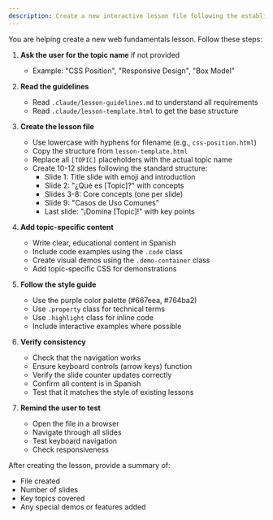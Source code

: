 ```yaml
---
description: Create a new interactive lesson file following the established template and guidelines
---
```


You are helping create a new web fundamentals lesson. Follow these steps:

1. **Ask the user for the topic name** if not provided
   - Example: "CSS Position", "Responsive Design", "Box Model"

2. **Read the guidelines**
   - Read `.claude/lesson-guidelines.md` to understand all requirements
   - Read `.claude/lesson-template.html` to get the base structure

3. **Create the lesson file**
   - Use lowercase with hyphens for filename (e.g., `css-position.html`)
   - Copy the structure from `lesson-template.html`
   - Replace all `[TOPIC]` placeholders with the actual topic name
   - Create 10-12 slides following the standard structure:
     - Slide 1: Title slide with emoji and introduction
     - Slide 2: "¿Qué es [Topic]?" with concepts
     - Slides 3-8: Core concepts (one per slide)
     - Slide 9: "Casos de Uso Comunes"
     - Last slide: "¡Domina [Topic]!" with key points

4. **Add topic-specific content**
   - Write clear, educational content in Spanish
   - Include code examples using the `.code` class
   - Create visual demos using the `.demo-container` class
   - Add topic-specific CSS for demonstrations

5. **Follow the style guide**
   - Use the purple color palette (#667eea, #764ba2)
   - Use `.property` class for technical terms
   - Use `.highlight` class for inline code
   - Include interactive examples where possible

6. **Verify consistency**
   - Check that the navigation works
   - Ensure keyboard controls (arrow keys) function
   - Verify the slide counter updates correctly
   - Confirm all content is in Spanish
   - Test that it matches the style of existing lessons

7. **Remind the user to test**
   - Open the file in a browser
   - Navigate through all slides
   - Test keyboard navigation
   - Check responsiveness

After creating the lesson, provide a summary of:
- File created
- Number of slides
- Key topics covered
- Any special demos or features added
